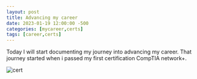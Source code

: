 ```yaml
---
layout: post
title: Advancing my career
date: 2023-01-19 12:00:00 -500
categories: [mycareer,certs]
tags: [career,certs]
---
```


Today I will start documenting my journey into advancing my career. That journey started when i passed my first certification CompTIA network+.  

![cert](assets/img/nplus.jpg)
